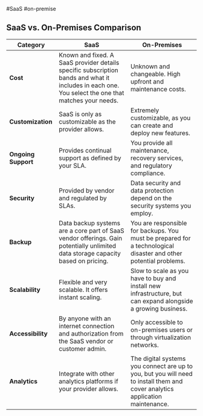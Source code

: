 #SaaS #on-premise
## SaaS vs. On-Premises Comparison

| Category            | SaaS                                                                                                                                               | On-Premises                                                                                                                   |
| ------------------- | -------------------------------------------------------------------------------------------------------------------------------------------------- | ----------------------------------------------------------------------------------------------------------------------------- |
| **Cost**            | Known and fixed. A SaaS provider details specific subscription bands and what it includes in each one. You select the one that matches your needs. | Unknown and changeable. High upfront and maintenance costs.                                                                   |
| **Customization**   | SaaS is only as customizable as the provider allows.                                                                                               | Extremely customizable, as you can create and deploy new features.                                                            |
| **Ongoing Support** | Provides continual support as defined by your SLA.                                                                                                 | You provide all maintenance, recovery services, and regulatory compliance.                                                    |
| **Security**        | Provided by vendor and regulated by SLAs.                                                                                                          | Data security and data protection depend on the security systems you employ.                                                  |
| **Backup**          | Data backup systems are a core part of SaaS vendor offerings. Gain potentially unlimited data storage capacity based on pricing.                   | You are responsible for backups. You must be prepared for a technological disaster and other potential problems.              |
| **Scalability**     | Flexible and very scalable. It offers instant scaling.                                                                                             | Slow to scale as you have to buy and install new infrastructure, but can expand alongside a growing business.                 |
| **Accessibility**   | By anyone with an internet connection and authorization from the SaaS vendor or customer admin.                                                    | Only accessible to on-premises users or through virtualization networks.                                                      |
| **Analytics**       | Integrate with other analytics platforms if your provider allows.                                                                                  | The digital systems you connect are up to you, but you will need to install them and cover analytics application maintenance. |
